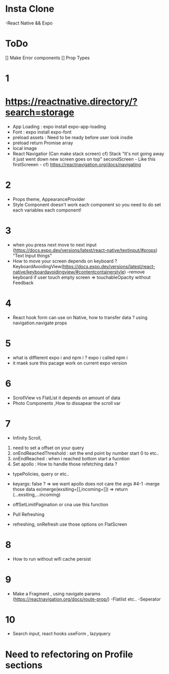 # Insta Clone

-React Native && Expo

# ToDo

[] Make Error components
[] Prop Types

# 1

# https://reactnative.directory/?search=storage

- App Loading : expo install expo-app-loading
- Font : expo install expo-font
- preload assets : Need to be ready before user look insdie
- preload return Promise array
- local image
- React Navigatior (Can make stack screen)
  cf) Stack "It's not going away it just went down new screen goes on top"
  secondScreen - Like this
  firstScreeen -
  cf) https://reactnavigation.org/docs/navigating

# 2

- Props theme, AppearanceProvider
- Style Component doesn't work each component so you need to do set each variables each component!

# 3

- when you press next move to next input (https://docs.expo.dev/versions/latest/react-native/textinput/#props) "Text Input things"
- How to move your screen depends on keyboard ? KeyboardAvoidingView(https://docs.expo.dev/versions/latest/react-native/keyboardavoidingview/#contentcontainerstyle)
  -remove keyboard if user touch empty screen => touchableOpacity without Feedback

# 4

- React hook form can use on Native, how to transfer data ? using navigation.navigate props

# 5

- what is diffierent expo i and npm i ? expo i called npm i
- it maek sure this pacage work on current expo version

# 6

- ScrollView vs FlatList it depends on amount of data
- Photo Components ,How to dissapear the scroll var

# 7

- Infinity Scroll,

1. need to set a offset on your query
2. onEndReachedThreshold : set the end point by number start 0 to etc..
3. onEndReached : when i reached bottom start a fucntion
4. Set apollo : How to handle those refetching data ?

- typePolicies, query or etc..
- keyargs: false ? => we want apollo does not care the args
  #4-1
  -merge those data
  ex)merge(exsiting=[],incoming=[]) => return (...exsiting,...incoming)
- offSetLimitPagination or cna use this function
- Pull Refreshing

- refreshing, onRefresh use those options on FlatScreen

# 8

- How to run without wifi cache persist

# 9

- Make a Fragment , using navigate params (https://reactnavigation.org/docs/route-prop/)
  -Flatlist etc..
  -Seperator

# 10

- Search input, react hooks useForm , lazyquery

# Need to refectoring on Profile sections
